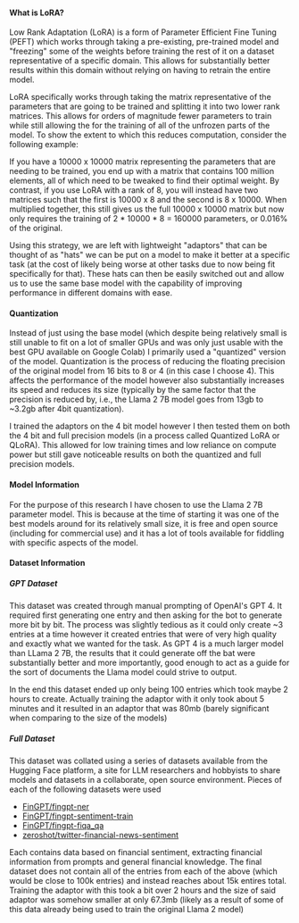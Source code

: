 #### What is LoRA?
Low Rank Adaptation (LoRA) is a form of Parameter Efficient Fine Tuning (PEFT) which works through taking a pre-existing, pre-trained model and "freezing" some of the weights before training the rest of it on a dataset representative of a specific domain. This allows for substantially better results within this domain without relying on having to retrain the entire model.

LoRA specifically works through taking the matrix representative of the parameters that are going to be trained and splitting it into two lower rank matrices. This allows for orders of magnitude fewer parameters to train while still allowing the for the training of all of the unfrozen parts of the model. To show the extent to which this reduces computation, consider the following example: 

If you have a 10000 x 10000 matrix representing the parameters that are needing to be trained, you end up with a matrix that contains 100 million elements, all of which need to be tweaked to find their optimal weight. By contrast, if you use LoRA with a rank of 8, you will instead have two matrices such that the first is 10000 x 8 and the second is 8 x 10000. When multiplied together, this still gives us the full 10000 x 10000 matrix but now only requires the training of 2 * 10000 * 8 = 160000 parameters, or 0.016% of the original. 

Using this strategy, we are left with lightweight "adaptors" that can be thought of as "hats" we can be put on a model to make it better at a specific task (at the cost of likely being worse at other tasks due to now being fit specifically for that). These hats can then be easily switched out and allow us to use the same base model with the capability of improving performance in different domains with ease. 

#### Quantization
Instead of just using the base model (which despite being relatively small is still unable to fit on a lot of smaller GPUs and was only just usable with the best GPU available on Google Colab) I primarily used a "quantized" version of the model. Quantization is the process of reducing the floating precision of the original model from 16 bits to 8 or 4 (in this case I choose 4). This affects the performance of the model however also substantially increases its speed and reduces its size (typically by the same factor that the precision is reduced by, i.e., the Llama 2 7B model goes from 13gb to ~3.2gb after 4bit quantization). 

I trained the adaptors on the 4 bit model however I then tested them on both the 4 bit and full precision models (in a process called Quantized LoRA or QLoRA). This allowed for low training times and low reliance on compute power but still gave noticeable results on both the quantized and full precision models.

#### Model Information
For the purpose of this research I have chosen to use the Llama 2 7B parameter model. This is because at the time of starting it was one of the best models around for its relatively small size, it is free and open source (including for commercial use) and it has a lot of tools available for fiddling with specific aspects of the model.

#### Dataset Information
##### GPT Dataset
This dataset was created through manual prompting of OpenAI's GPT 4. It required first generating one entry and then asking for the bot to generate more bit by bit. The process was slightly tedious as it could only create ~3 entries at a time however it created entries that were of very high quality and exactly what we wanted for the task. As GPT 4 is a much larger model than LLama 2 7B, the results that it could generate off the bat were substantially better and more importantly, good enough to act as a guide for the sort of documents the Llama model could strive to output. 

In the end this dataset ended up only being 100 entries which took maybe 2 hours to create. Actually training the adaptor with it only took about 5 minutes and it resulted in an adaptor that was 80mb (barely significant when comparing to the size of the models)

##### Full Dataset
This dataset was collated using a series of datasets available from the Hugging Face platform, a site for LLM researchers and hobbyists to share models and datasets in a collaborate, open source environment. Pieces of each of the following datasets were used 

- [FinGPT/fingpt-ner](https://huggingface.co/datasets/FinGPT/fingpt-ner)
- [FinGPT/fingpt-sentiment-train](https://huggingface.co/datasets/FinGPT/fingpt-sentiment-train)
- [FinGPT/fingpt-fiqa_qa](https://huggingface.co/datasets/FinGPT/fingpt-fiqa_qa)
- [zeroshot/twitter-financial-news-sentiment](https://huggingface.co/datasets/zeroshot/twitter-financial-news-sentiment)

Each contains data based on financial sentiment, extracting financial information from prompts and general financial knowledge. The final dataset does not contain all of the entries from each of the above (which would be close to 100k entries) and instead reaches about 15k entires total. Training the adaptor with this took a bit over 2 hours and the size of said adaptor was somehow smaller at only 67.3mb (likely as a result of some of this data already being used to train the original Llama 2 model)
